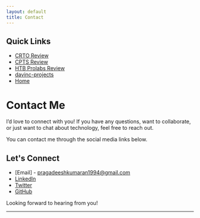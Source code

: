 ```yaml
---
layout: default
title: Contact
---
```


## Quick Links

- [CRTO Review](./CRTOREVIEW.md)
- [CPTS Review](./CPTSreview.md)
- [HTB Prolabs Review](./prolabreview.md)
- [davinc-projects](./davinc-projects.md)
- [Home](./index.md)

# Contact Me

I’d love to connect with you! If you have any questions, want to collaborate, or just want to chat about technology, feel free to reach out.

You can contact me through the social media links below.

## Let's Connect
- [Email] - pragadeeshkumaran1994@gmail.com 
- [LinkedIn](https://www.linkedin.com/in/pragadeesh-rk/) 
- [Twitter](https://x.com/@prags_ye)
- [GitHub](https://github.com/pragsYE)

Looking forward to hearing from you!

---


